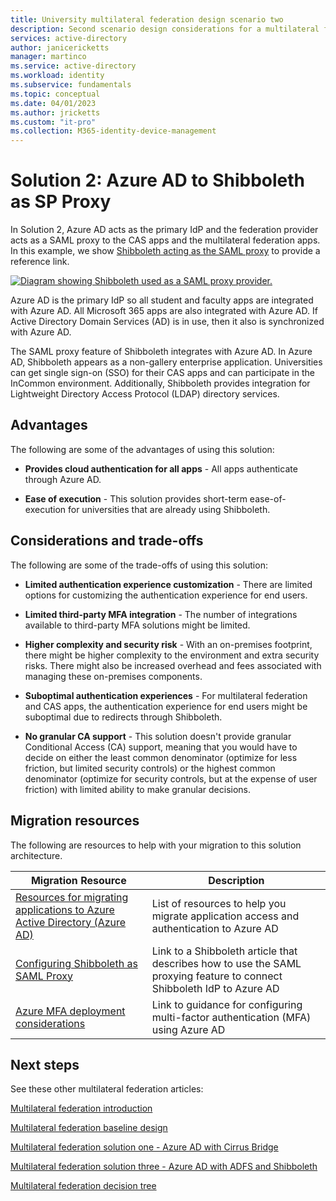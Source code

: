 ```yaml
---
title: University multilateral federation design scenario two
description: Second scenario design considerations for a multilateral federation solution for universities.
services: active-directory
author: janicericketts
manager: martinco
ms.service: active-directory
ms.workload: identity
ms.subservice: fundamentals
ms.topic: conceptual
ms.date: 04/01/2023
ms.author: jricketts
ms.custom: "it-pro"
ms.collection: M365-identity-device-management
---
```


# Solution 2: Azure AD to Shibboleth as SP Proxy

In Solution 2, Azure AD acts as the primary IdP and the federation provider acts as a SAML proxy to the CAS apps and the multilateral federation apps. In this example, we show [Shibboleth acting as the SAML proxy](https://shibboleth.atlassian.net/wiki/spaces/KB/pages/1467056889/Using+SAML+Proxying+in+the+Shibboleth+IdP+to+connect+with+Azure+AD) to provide a reference link.

[![Diagram showing Shibboleth used as a SAML proxy provider.](media/multilateral-federation-solution-two/azure-ad-shibboleth-as-sp-proxy.png)](media/multilateral-federation-solution-two/azure-ad-shibboleth-as-sp-proxy.png#lightbox)

Azure AD is the primary IdP so all student and faculty apps are integrated with Azure AD. All Microsoft 365 apps are also integrated with Azure AD. If Active Directory Domain Services (AD) is in use, then it also is synchronized with Azure AD.

The SAML proxy feature of Shibboleth integrates with Azure AD. In Azure AD, Shibboleth appears as a non-gallery enterprise application. Universities can get single sign-on (SSO) for their CAS apps and can participate in the InCommon environment. Additionally, Shibboleth provides integration for Lightweight Directory Access Protocol (LDAP) directory services.

## Advantages

The following are some of the advantages of using this solution:

* **Provides cloud authentication for all apps** - All apps
    authenticate through Azure AD.

* **Ease of execution** - This solution provides short-term
    ease-of-execution for universities that are already using
    Shibboleth.

## Considerations and trade-offs

The following are some of the trade-offs of using this solution:

* **Limited authentication experience customization** - There are
    limited options for customizing the authentication experience for
    end users.

* **Limited third-party MFA integration** - The number of integrations
    available to third-party MFA solutions might be limited.

* **Higher complexity and security risk** - With an on-premises
    footprint, there might be higher complexity to the environment and
    extra security risks. There might also be increased overhead
    and fees associated with managing these on-premises components.

* **Suboptimal authentication experiences** - For multilateral
    federation and CAS apps, the authentication experience for end users
    might be suboptimal due to redirects through Shibboleth.

* **No granular CA support** - This solution doesn't provide
    granular Conditional Access (CA) support, meaning that you would
    have to decide on either the least common denominator (optimize for
    less friction, but limited security controls) or the highest common
    denominator (optimize for security controls, but at the expense of
    user friction) with limited ability to make granular decisions.

## Migration resources

The following are resources to help with your migration to this solution architecture.

| Migration Resource   | Description           |
| - | - |
| [Resources for migrating applications to Azure Active Directory (Azure AD)](../manage-apps/migration-resources.md) | List of resources to help you migrate application access and authentication to Azure AD |
| [Configuring Shibboleth as SAML Proxy](https://shibboleth.atlassian.net/wiki/spaces/KB/pages/1467056889/Using+SAML+Proxying+in+the+Shibboleth+IdP+to+connect+with+Azure+AD) | Link to a Shibboleth article that describes how to use the SAML proxying feature to connect Shibboleth IdP to Azure AD |
| [Azure MFA deployment considerations](../authentication/howto-mfa-getstarted.md) | Link to guidance for configuring multi-factor authentication (MFA) using Azure AD |

## Next steps

See these other multilateral federation articles:

[Multilateral federation introduction](multilateral-federation-introduction.md)

[Multilateral federation  baseline design](multilateral-federation-baseline.md)

[Multilateral federation solution one - Azure AD with Cirrus Bridge](multilateral-federation-solution-one.md)

[Multilateral federation solution three - Azure AD with ADFS and Shibboleth](multilateral-federation-solution-three.md)

[Multilateral federation decision tree](multilateral-federation-decision-tree.md)
